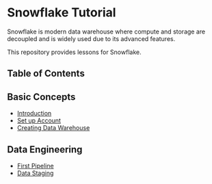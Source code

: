 # Snowflake Tutorial

Snowflake is modern data warehouse where compute and storage are decoupled and is widely used due to its advanced features.

This repository provides lessons for Snowflake.

## Table of Contents

## Basic Concepts
- [Introduction](introduction/index.md)
- [Set up Account](set-up-account/index.md)
- [Creating Data Warehouse](creating-data-warehouse/index.md)



## Data Engineering
- [First Pipeline](first-pipeline/index.md)
- [Data Staging](data-staging/index.md)